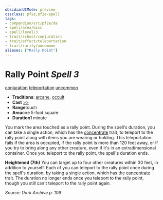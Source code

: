 ```yaml
---
obsidianUIMode: preview
cssclass: pf2e,pf2e-spell
tags:
- compendium/src/pf2e/da
- spell/area/misc
- spell/level/3
- trait/school/conjuration
- trait/effect/teleportation
- trait/rarity/uncommon
aliases: ["Rally Point"]
---
```

# Rally Point *Spell 3*   
[conjuration](conjuration.md)  [teleportation](teleportation.md)  [uncommon](uncommon.md)  

- **Traditions**: [arcane](arcane.md), [occult](occult.md)
- **Cast** [>>](chapter-9-playing-the-game.md#Actions "Two-Action") 
- **Range**touch
- **Area**one 5-foot square
- **Duration**1 minute

You mark the area touched as a rally point. During the spell's duration, you can take a single action, which has the [concentrate](concentrate.md) trait, to teleport to the rally point along with items you are wearing or holding. This teleportation fails if the area is occupied, if the rally point is more than 120 feet away, or if you try to bring along any other creature, even if it's in an extradimensional container. Once you teleport to the rally point, the spell's duration ends.

**Heightened (7th)** You can target up to four other creatures within 30 feet, in addition to yourself. Each of you can teleport to the rally point once during the spell's duration, by taking a single action, which has the [concentrate](concentrate.md) trait. The duration no longer ends once you teleport to the rally point, though you still can't teleport to the rally point again.

*Source: Dark Archive p. 106*
